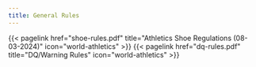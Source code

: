 ```yaml
---
title: General Rules
---
```

</section>

<section class="flex flex-col flex-wrap min-w-full mt-4 sm:min-w-0">
{{< pagelink href="shoe-rules.pdf" title="Athletics Shoe Regulations (08-03-2024)" icon="world-athletics" >}}
{{< pagelink href="dq-rules.pdf" title="DQ/Warning Rules" icon="world-athletics" >}}